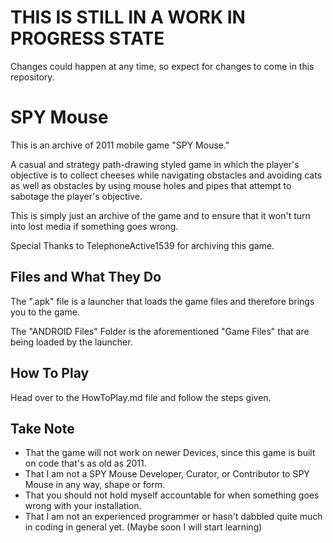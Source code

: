 # THIS IS STILL IN A WORK IN PROGRESS STATE
Changes could happen at any time, so expect for changes to come in this repository.

# SPY Mouse
This is an archive of 2011 mobile game "SPY Mouse." 

A casual and strategy path-drawing styled game in which the player's objective is to collect cheeses while navigating obstacles and avoiding cats as well as obstacles by using mouse holes and pipes that attempt to sabotage the player's objective.

This is simply just an archive of the game and to ensure that it won't turn into lost media if something goes wrong.

Special Thanks to TelephoneActive1539 for archiving this game.

## Files and What They Do
The ".apk" file is a launcher that loads the game files and therefore brings you to the game.

The "ANDROID Files" Folder is the aforementioned "Game Files" that are being loaded by the launcher.

## How To Play
Head over to the HowToPlay.md file and follow the steps given.

## Take Note
- That the game will not work on newer Devices, since this game is built on code that's as old as 2011.
- That I am not a SPY Mouse Developer, Curator, or Contributor to SPY Mouse in any way, shape or form.
- That you should not hold myself accountable for when something goes wrong with your installation.
- That I am not an experienced programmer or hasn't dabbled quite much in coding in general yet. (Maybe soon I will start learning)

